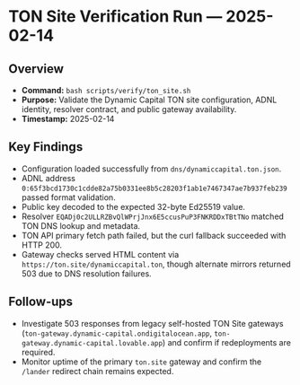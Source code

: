 # TON Site Verification Run — 2025-02-14

## Overview

- **Command:** `bash scripts/verify/ton_site.sh`
- **Purpose:** Validate the Dynamic Capital TON site configuration, ADNL
  identity, resolver contract, and public gateway availability.
- **Timestamp:** 2025-02-14

## Key Findings

- Configuration loaded successfully from `dns/dynamiccapital.ton.json`.
- ADNL address
  `0:65f3bcd1730c1cdde82a75b0331ee8b5c28203f1ab1e7467347ae7b937feb239` passed
  format validation.
- Public key decoded to the expected 32-byte Ed25519 value.
- Resolver `EQADj0c2ULLRZBvQlWPrjJnx6E5ccusPuP3FNKRDDxTBtTNo` matched TON DNS
  lookup and metadata.
- TON API primary fetch path failed, but the curl fallback succeeded with
  HTTP 200.
- Gateway checks served HTML content via `https://ton.site/dynamiccapital.ton`,
  though alternate mirrors returned 503 due to DNS resolution failures.

## Follow-ups

- Investigate 503 responses from legacy self-hosted TON Site gateways
  (`ton-gateway.dynamic-capital.ondigitalocean.app`,
  `ton-gateway.dynamic-capital.lovable.app`) and confirm if redeployments are
  required.
- Monitor uptime of the primary `ton.site` gateway and confirm the `/lander`
  redirect chain remains expected.
